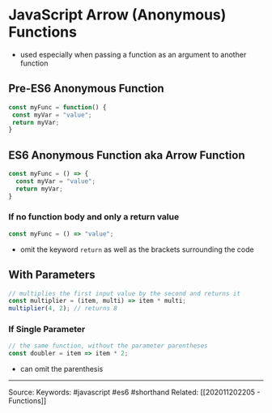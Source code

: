 # JavaScript Arrow (Anonymous) Functions
- used especially when passing a function as an argument to another function

 ## Pre-ES6 Anonymous Function
 ```js
const myFunc = function() {
  const myVar = "value";
  return myVar;
}
```
## ES6 Anonymous Function aka Arrow Function
```js
const myFunc = () => {
  const myVar = "value";
  return myVar;
}
```
### If no function body and only a return value
```js
const myFunc = () => "value";
```
- omit the keyword `return` as well as the brackets surrounding the code

## With Parameters
```js
// multiplies the first input value by the second and returns it
const multiplier = (item, multi) => item * multi;
multiplier(4, 2); // returns 8
```
### If Single Parameter
```js
// the same function, without the parameter parentheses
const doubler = item => item * 2;
```
- can omit the parenthesis
---
Source:
Keywords: #javascript #es6 #shorthand
Related: [[202011202205 - Functions]]